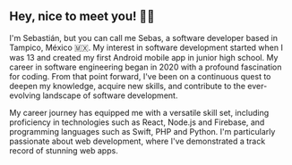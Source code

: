 ## Hey, nice to meet you! 👋🏽

I'm Sebastián, but you can call me Sebas, a software developer based in Tampico, México 🇲🇽. My interest in software development started when I was 13 and created my first Android mobile app in junior high school. My career in software engineering began in 2020 with a profound fascination for coding. From that point forward, I've been on a continuous quest to deepen my knowledge, acquire new skills, and contribute to the ever-evolving landscape of software development.

My career journey has equipped me with a versatile skill set, including proficiency in technologies such as React, Node.js and Firebase, and programming languages such as Swift, PHP and Python. I'm particularly passionate about web development, where I've demonstrated a track record of stunning web apps.

